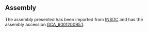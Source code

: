 
Assembly
--------

The assembly presented has been imported from 
[INSDC](http://www.insdc.org) and has the assembly accession
[GCA\_900120095.1](http://www.ebi.ac.uk/ena/data/view/GCA_900120095.1).

